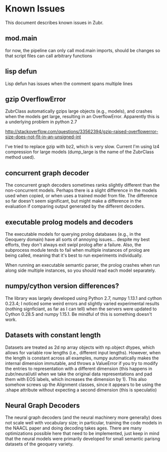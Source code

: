 Known Issues
============

This document describes known issues in Zubr. 

mod.main
----------------------------------

for now, the pipeline can only call mod.main imports, should be changes
so that script files can call arbitrary functions 

lisp defun
------------------------------------
Lisp defun has issues when the comment spans multiple lines

gzip OverflowError
-------------------------------------

ZubrClass automatically gzips large objects (e.g., models), and
crashes when the models get large, resulting in an
OverflowError. Apparently this is a underlying problem in python 2.7 

http://stackoverflow.com/questions/33562394/gzip-raised-overflowerror-size-does-not-fit-in-an-unsigned-int

I've tried to replace gzip with bz2, which is very slow. Current I'm
using lz4 compression for large models (dump_large is the name of the
ZubrClass method used). 

concurrent graph decoder
---------------------------------------
The concurrent graph decoders sometimes ranks slightly different than
the non-concurrent models. Perhaps there is a slight difference in the
models used when copied, or when uses a trained model from file. The
difference so far doesn't seem significant, but might make a
difference in the evaluation if comparing output generated by the
different decoders.

executable prolog models and decoders
----------------------------------------
The executable models for querying prolog databases (e.g., in the
Geoquery domain) have all sorts of annoying issues... despite my best
efforts, they don't always exit swipl prolog after a failure. Also,
the subprocess module tends to fail when multiple instances of prolog
are being called, meaning that it's best to run experiments
individually.

When running an executable semantic parser, the prolog crashes when
run along side multiple instances, so you should read each model
separately. 

numpy/cython version differences?
----------------------------------------
The library was largely developed using Python 2.7, numpy 1.13.1 and
cython 0.23.4; I noticed some weird errors and slightly varied
experimental results (nothing signficiant, as far as I can tell) when
the servers were updated to Cython 0.28.5 and numpy 1.15.1. Be mindful
of this is something doesn't work.

Datasets with constant length
---------------------------------------
Datasets are treated as 2d np array objects with np.object dtypes,
which allows for variable row lengths (i.e., different input
lengths). However, when the length is constant across all examples, numpy automatically
makes the internal dimension immutable, and throws a ValueError if you
try to modify the entries to representation with a different dimension
(this happens in zubr/neural/util when we take the original data
representations and pad them with EOS labels, which increases the
dimension by 1). This also somehow screws up the Alignment classes,
since it appears to be using the .shape attribute without expecting a
second dimension (this is speculatio)

Neural Graph Decoders
-------------------------------------------
The neural graph decoders (and the neural machinery more generally) does 
not scale well with vocabulary size; in particular, training the code
models in the NAACL paper and doing decoding takes ages. There are many
optimizations possible here that need to be implemented, just keep in mind
that the neural models were primarily developed for small semantic parisng datasets
of the geoquery variety.   